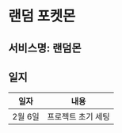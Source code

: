 # 랜덤 포켓몬

## 서비스명: 랜덤몬
<!-- ## 사이트
###  -->

<!-- ## 일정
|분야|기간|
|---|-----------------------------|
|기획 &nbsp;&nbsp;&nbsp;&nbsp;&nbsp;&nbsp;&nbsp;&nbsp;&nbsp;|2024년 |
|디자인|2024년 |
|개발|2024년 | -->

## 일지
|일자|내용|
|---------|--------------------|
|2월 6일|프로젝트 초기 세팅|
